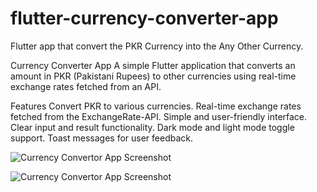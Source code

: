 # flutter-currency-converter-app
Flutter app that convert the PKR Currency into the Any Other Currency.

Currency Converter App
A simple Flutter application that converts an amount in PKR (Pakistani Rupees) to other currencies using real-time exchange rates fetched from an API.

Features
Convert PKR to various currencies.
Real-time exchange rates fetched from the ExchangeRate-API.
Simple and user-friendly interface.
Clear input and result functionality.
Dark mode and light mode toggle support.
Toast messages for user feedback.

![Currency Convertor App Screenshot](https://github.com/Mohammad-Arsalan521/flutter-currency-converter-app/blob/main/Currency_Convertor_App_Image.mp4.jpg?raw=true)

![Currency Convertor App Screenshot](https://github.com/Mohammad-Arsalan521/flutter-currency-converter-app/blob/main/Currency_Convertor_App_Image_In_dark_mode.mp4.jpg?raw=true)

